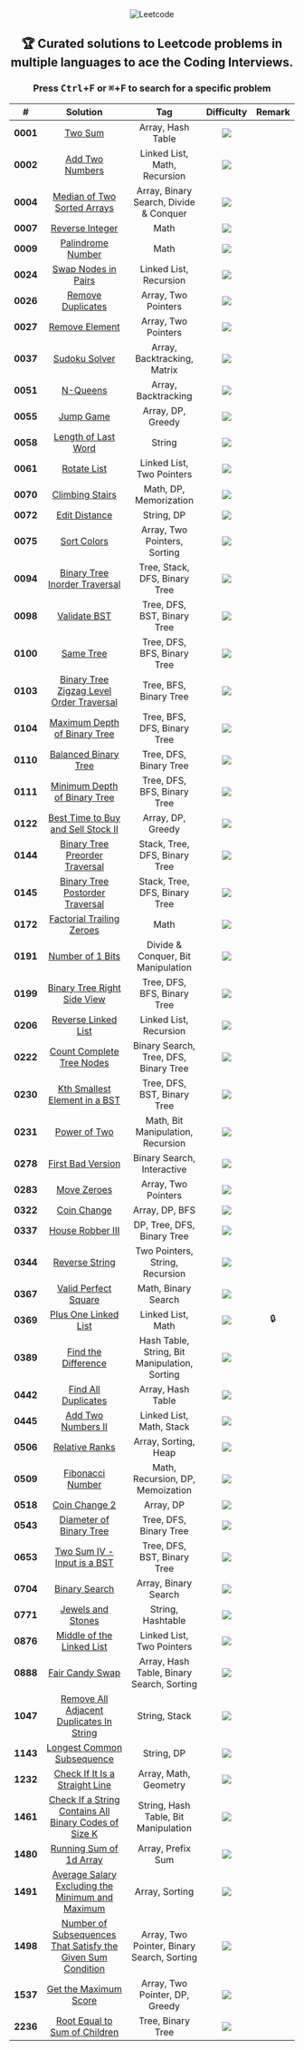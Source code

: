 <div align="center">

<picture>
  <source media="(prefers-color-scheme: light)" srcset="https://telegra.ph/file/50295ab5d953128d8e698.png">
  <source media="(prefers-color-scheme: dark)" srcset="https://telegra.ph/file/7ea4a5e6d225c0fe19686.png">
  <img alt="Leetcode">
</picture>

## 🏆 Curated solutions to Leetcode problems in multiple languages to ace the Coding Interviews.

### Press <kbd>Ctrl</kbd>+<kbd>F</kbd> or <kbd>⌘</kbd>+<kbd>F</kbd> to search for a specific problem

|    #     |                              Solution                               |                      Tag                      | Difficulty  | Remark |
| :------: | :-----------------------------------------------------------------: | :-------------------------------------------: | :---------: | :----: |
| **0001** |                            [Two Sum][1]                             |               Array, Hash Table               |  ![][easy]  |        |
| **0002** |                        [Add Two Numbers][2]                         |         Linked List, Math, Recursion          | ![][medium] |        |
| **0004** |                  [Median of Two Sorted Arrays][4]                   |    Array, Binary Search, Divide & Conquer     |  ![][hard]  |        |
| **0007** |                        [Reverse Integer][7]                         |                     Math                      | ![][medium] |        |
| **0009** |                       [Palindrome Number][9]                        |                     Math                      |  ![][easy]  |        |
| **0024** |                      [Swap Nodes in Pairs][24]                      |            Linked List, Recursion             | ![][medium] |        |
| **0026** |                       [Remove Duplicates][26]                       |              Array, Two Pointers              |  ![][easy]  |        |
| **0027** |                        [Remove Element][27]                         |              Array, Two Pointers              |  ![][easy]  |        |
| **0037** |                         [Sudoku Solver][37]                         |          Array, Backtracking, Matrix          |  ![][hard]  |        |
| **0051** |                           [N-Queens][51]                            |              Array, Backtracking              |  ![][hard]  |        |
| **0055** |                           [Jump Game][55]                           |               Array, DP, Greedy               | ![][medium] |        |
| **0058** |                      [Length of Last Word][58]                      |                    String                     |  ![][easy]  |        |
| **0061** |                          [Rotate List][61]                          |           Linked List, Two Pointers           | ![][medium] |        |
| **0070** |                        [Climbing Stairs][70]                        |            Math, DP, Memorization             |  ![][easy]  |        |
| **0072** |                         [Edit Distance][72]                         |                  String, DP                   |  ![][hard]  |        |
| **0075** |                          [Sort Colors][75]                          |         Array, Two Pointers, Sorting          | ![][medium] |        |
| **0094** |                 [Binary Tree Inorder Traversal][94]                 |         Tree, Stack, DFS, Binary Tree         |  ![][easy]  |        |
| **0098** |                         [Validate BST][98]                          |          Tree, DFS, BST, Binary Tree          | ![][medium] |        |
| **0100** |                          [Same Tree][100]                           |          Tree, DFS, BFS, Binary Tree          | ![][medium] |        |
| **0103** |           [Binary Tree Zigzag Level Order Traversal][103]           |            Tree, BFS, Binary Tree             | ![][medium] |        |
| **0104** |                 [Maximum Depth of Binary Tree][104]                 |          Tree, BFS, DFS, Binary Tree          |  ![][easy]  |        |
| **0110** |                     [Balanced Binary Tree][110]                     |            Tree, DFS, Binary Tree             |  ![][easy]  |        |
| **0111** |                 [Minimum Depth of Binary Tree][111]                 |          Tree, DFS, BFS, Binary Tree          |  ![][easy]  |        |
| **0122** |              [Best Time to Buy and Sell Stock II][122]              |               Array, DP, Greedy               | ![][medium] |        |
| **0144** |                [Binary Tree Preorder Traversal][144]                |         Stack, Tree, DFS, Binary Tree         |  ![][easy]  |        |
| **0145** |               [Binary Tree Postorder Traversal][145]                |         Stack, Tree, DFS, Binary Tree         |  ![][easy]  |        |
| **0172** |                  [Factorial Trailing Zeroes][172]                   |                     Math                      | ![][medium] |        |
| **0191** |                       [Number of 1 Bits][191]                       |      Divide & Conquer, Bit Manipulation       |  ![][easy]  |        |
| **0199** |                 [Binary Tree Right Side View][199]                  |          Tree, DFS, BFS, Binary Tree          | ![][medium] |        |
| **0206** |                     [Reverse Linked List][206]                      |            Linked List, Recursion             |  ![][easy]  |        |
| **0222** |                  [Count Complete Tree Nodes][222]                   |     Binary Search, Tree, DFS, Binary Tree     | ![][medium] |        |
| **0230** |                [Kth Smallest Element in a BST][230]                 |          Tree, DFS, BST, Binary Tree          | ![][medium] |        |
| **0231** |                         [Power of Two][231]                         |       Math, Bit Manipulation, Recursion       |  ![][easy]  |        |
| **0278** |                      [First Bad Version][278]                       |          Binary Search, Interactive           |  ![][easy]  |        |
| **0283** |                         [Move Zeroes][283]                          |              Array, Two Pointers              |  ![][easy]  |        |
| **0322** |                         [Coin Change][322]                          |                Array, DP, BFS                 | ![][medium] |        |
| **0337** |                       [House Robber III][337]                       |          DP, Tree, DFS, Binary Tree           | ![][medium] |        |
| **0344** |                        [Reverse String][344]                        |        Two Pointers, String, Recursion        |  ![][easy]  |        |
| **0367** |                     [Valid Perfect Square][367]                     |              Math, Binary Search              |  ![][easy]  |        |
| **0369** |                     [Plus One Linked List][369]                     |               Linked List, Math               | ![][medium] |   🔒   |
| **0389** |                     [Find the Difference][389]                      | Hash Table, String, Bit Manipulation, Sorting |  ![][easy]  |        |
| **0442** |                     [Find All Duplicates][442]                      |               Array, Hash Table               | ![][medium] |        |
| **0445** |                      [Add Two Numbers II][445]                      |           Linked List, Math, Stack            | ![][medium] |        |
| **0506** |                        [Relative Ranks][506]                        |             Array, Sorting, Heap              |  ![][easy]  |        |
| **0509** |                       [Fibonacci Number][509]                       |       Math, Recursion, DP, Memoization        |  ![][easy]  |        |
| **0518** |                        [Coin Change 2][518]                         |                   Array, DP                   | ![][medium] |        |
| **0543** |                   [Diameter of Binary Tree][543]                    |            Tree, DFS, Binary Tree             |  ![][easy]  |        |
| **0653** |                 [Two Sum IV - Input is a BST][653]                  |          Tree, DFS, BST, Binary Tree          |  ![][easy]  |        |
| **0704** |                        [Binary Search][704]                         |             Array, Binary Search              |  ![][easy]  |        |
| **0771** |                      [Jewels and Stones][771]                       |               String, Hashtable               |  ![][easy]  |        |
| **0876** |                  [Middle of the Linked List][876]                   |           Linked List, Two Pointers           |  ![][easy]  |        |
| **0888** |                       [Fair Candy Swap][888]                        |   Array, Hash Table, Binary Search, Sorting   |  ![][easy]  |        |
| **1047** |          [Remove All Adjacent Duplicates In String][1047]           |                 String, Stack                 |  ![][easy]  |        |
| **1143** |                 [Longest Common Subsequence][1143]                  |                  String, DP                   | ![][medium] |        |
| **1232** |               [Check If It Is a Straight Line][1232]                |             Array, Math, Geometry             |  ![][easy]  |        |
| **1461** |    [Check If a String Contains All Binary Codes of Size K][1461]    |     String, Hash Table, Bit Manipulation      | ![][medium] |        |
| **1480** |                   [Running Sum of 1d Array][1480]                   |               Array, Prefix Sum               |  ![][easy]  |        |
| **1491** |      [Average Salary Excluding the Minimum and Maximum][1491]       |                Array, Sorting                 |  ![][easy]  |        |
| **1498** | [Number of Subsequences That Satisfy the Given Sum Condition][1498] |  Array, Two Pointer, Binary Search, Sorting   | ![][medium] |        |
| **1537** |                    [Get the Maximum Score][1537]                    |        Array, Two Pointer, DP, Greedy         |  ![][hard]  |        |
| **2236** |                [Root Equal to Sum of Children][2236]                |               Tree, Binary Tree               |  ![][easy]  |        |

</div>
<!---------------------------------{ Path Reference }-------------------------->

[1]: ./0001-0100/001%20-%20Two%20Sum/
[2]: ./0001-0100/002%20-%20Add%20Two%20Numbers/
[4]: ./0001-0100/004%20-%20Median%20of%20Two%20Sorted%20Arrays/
[7]: ./0001-0100/007%20-%20Reverse%20Integer/
[9]: ./0001-0100/009%20-%20Palindrome%20Number/
[24]: ./0001-0100/024%20-%20Swap%20Nodes%20in%20Pairs/
[26]: ./0001-0100/026%20-%20Remove%20Duplicates%20from%20Sorted%20Array/
[27]: ./0001-0100/027%20-%20Remove%20Element/
[37]: ./0001-0100/037%20-%20Sudoku%20Solver/
[51]: ./0001-0100/051%20-%20N-Queens/
[55]: ./0001-0100/055%20-%20Jump%20Game/
[58]: ./0001-0100/058%20-%20Length%20of%20Last%20Word/
[61]: ./0001-0100/061%20-%20Rotate%20List%20/
[70]: ./0001-0100/070%20-%20Climbing%20Stairs/
[72]: ./0001-0100/072%20-%20Edit%20Distance/
[75]: ./0001-0100/075%20-%20Sort%20Colors/
[94]: ./0001-0100/094%20-%20Binary%20Tree%20Inorder%20Traversal/
[98]: ./0001-0100/098%20-%20Validate%20Binary%20Search%20Tree/
[100]: ./0001-0100/100%20-%20Same%20Tree/
[103]: ./0101-0200/103%20-%20Binary%20Tree%20Zigzag%20Level%20Order%20Traversal/
[104]: ./0101-0200/104%20-%20Maximum%20Depth%20of%20Binary%20Tree/
[110]: ./0101-0200/110%20-%20Balanced%20Binary%20Tree/
[111]: ./0101-0200/111%20-%20Minimum%20Depth%20of%20Binary%20Tree/
[122]: ./0101-0200/122%20-%20Best%20Time%20to%20Buy%20and%20Sell%20Stock%20II/
[144]: ./0101-0200/144%20-%20Binary%20Tree%20Preorder%20Traversal/
[145]: ./0101-0200/145%20-%20Binary%20Tree%20Postorder%20Traversal/
[172]: ./0101-0200/172%20-%20Factorial%20Trailing%20Zeroes/
[191]: ./0101-0200/191%20-%20Number%20of%201%20Bits/
[199]: ./0101-0200/199%20-%20Binary%20Tree%20Right%20Side%20View/
[206]: ./0201-0300/206%20-%20Reverse%20Linked%20List/
[222]: ./0201-0300/222%20-%20Count%20Complete%20Tree%20Nodes/
[230]: ./0201-0300/230%20-%20Kth%20Smallest%20Element%20in%20a%20BST/
[231]: ./0201-0300/231%20-%20Power%20of%20Two/
[278]: ./0201-0300/278%20-%20First%20Bad%20Version/
[283]: ./0201-0300/283%20-%20Move%20Zeroes/
[322]: ./0301-0400/322%20-%20Coin%20Change/
[337]: ./0301-0400/337%20-%20House%20Robber%20III/
[344]: ./0301-0400/344%20-%20Reverse%20String/
[367]: ./0301-0400/367%20-%20Valid%20Perfect%20Square/
[369]: ./0301-0400/369%20-%20Plus%20One%20Linked%20List/
[389]: ./0301-0400/389%20-%20Find%20the%20Difference/
[442]: ./0401-0500/442%20-%20Find%20All%20Duplicates%20in%20an%20Array/
[445]: ./0401-0500/445%20-%20Add%20Two%20Numbers%20II/
[506]: ./0501-0600/506%20-%20%20Relative%20Ranks/
[509]: ./0501-0600/509%20-%20Fibonacci%20Number/
[518]: ./0501-0600/518%20-%20Coin%20Change%202/
[543]: ./0501-0600/543%20-%20Diameter%20of%20Binary%20Tree/
[653]: ./0601-0700/653%20-%20Two%20Sum%20IV%20-%20Input%20is%20a%20BST/
[704]: ./0701-0800/704%20-%20Binary%20Search/
[771]: ./0701-0800/771%20-%20Jewels%20and%20Stones/
[876]: ./0801-0900/876%20-%20Middle%20of%20the%20Linked%20List/
[888]: ./0801-0900/888%20-%20Fair%20Candy%20Swap/
[1047]: ./1001-1100/1047%20-%20Remove%20All%20Adjacent%20Duplicates%20In%20String/
[1143]: ./1101-1200/LongestCommonSubsequence.java
[1232]: ./1201-1300/1232%20-%20Check%20If%20It%20Is%20a%20Straight%20Line/
[1461]: ./1401-1500/1461%20-%20Check%20If%20a%20String%20Contains%20All%20Binary%20Codes%20of%20Size%20K/
[1480]: ./1401-1500/1480%20-%20Running%20Sum%20of%201d%20Array/
[1491]: ./1401-1500/1491%20-%20Average%20Salary%20Excluding%20the%20Minimum%20and%20Maximum%20Salary/
[1498]: ./1401-1500/1498%20-%20Number%20of%20Subsequences%20That%20Satisfy%20the%20Given%20Sum%20Condition/
[1537]: ./1501-1600/1537%20-%20Get%20the%20Maximum%20Score/
[2236]: ./2201-2300/2236%20-%20Root%20Equals%20Sum%20of%20Children/

<!----------------------------------{ Labels }--------------------------------->

[easy]: https://img.shields.io/badge/-Easy-bright
[medium]: https://img.shields.io/badge/-Medium-yellow
[hard]: https://img.shields.io/badge/-Hard-red
